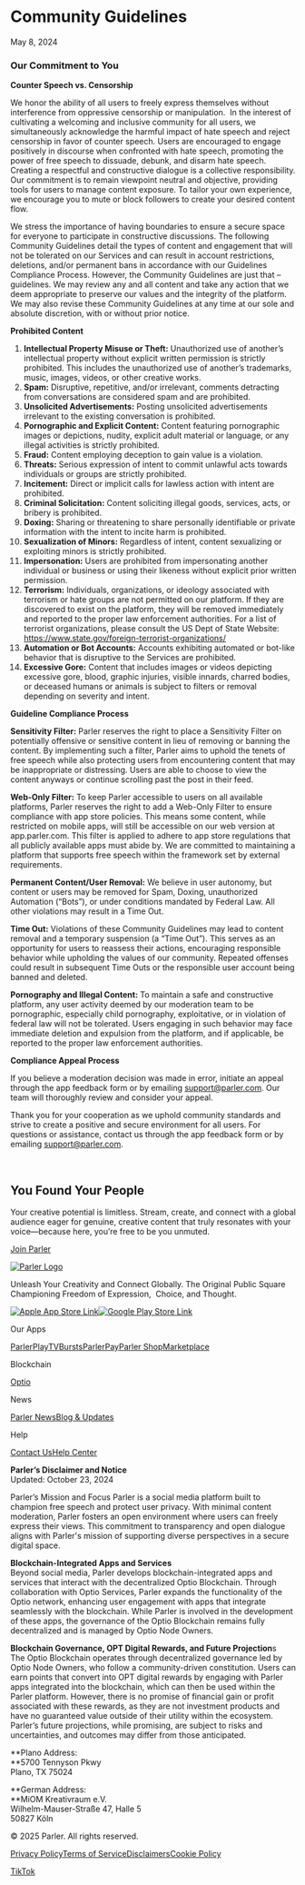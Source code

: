 Community Guidelines
====================

May 8, 2024  

### Our Commitment to You

**Counter Speech vs. Censorship**

We honor the ability of all users to freely express themselves without interference from oppressive censorship or manipulation.  In the interest of cultivating a welcoming and inclusive community for all users, we simultaneously acknowledge the harmful impact of hate speech and reject censorship in favor of counter speech. Users are encouraged to engage positively in discourse when confronted with hate speech, promoting the power of free speech to dissuade, debunk, and disarm hate speech. Creating a respectful and constructive dialogue is a collective responsibility.  
Our commitment is to remain viewpoint neutral and objective, providing tools for users to manage content exposure. To tailor your own experience, we encourage you to mute or block followers to create your desired content flow.

We stress the importance of having boundaries to ensure a secure space for everyone to participate in constructive discussions. The following Community Guidelines detail the types of content and engagement that will not be tolerated on our Services and can result in account restrictions, deletions, and/or permanent bans in accordance with our Guidelines Compliance Process. However, the Community Guidelines are just that – guidelines. We may review any and all content and take any action that we deem appropriate to preserve our values and the integrity of the platform. We may also revise these Community Guidelines at any time at our sole and absolute discretion, with or without prior notice.

**Prohibited Content**

1. **Intellectual Property Misuse or Theft:** Unauthorized use of another’s intellectual property without explicit written permission is strictly prohibited. This includes the unauthorized use of another’s trademarks, music, images, videos, or other creative works.
2. **Spam:** Disruptive, repetitive, and/or irrelevant, comments detracting from conversations are considered spam and are prohibited.
3. **Unsolicited Advertisements:** Posting unsolicited advertisements irrelevant to the existing conversation is prohibited.
4. **Pornographic and Explicit Content:** Content featuring pornographic images or depictions, nudity, explicit adult material or language, or any illegal activities is strictly prohibited.
5. **Fraud:** Content employing deception to gain value is a violation.
6. **Threats:** Serious expression of intent to commit unlawful acts towards individuals or groups are strictly prohibited.
7. **Incitement:** Direct or implicit calls for lawless action with intent are prohibited.
8. **Criminal Solicitation:** Content soliciting illegal goods, services, acts, or bribery is prohibited.
9. **Doxing:** Sharing or threatening to share personally identifiable or private information with the intent to incite harm is prohibited.
10. **Sexualization of Minors:** Regardless of intent, content sexualizing or exploiting minors is strictly prohibited.
11. **Impersonation:** Users are prohibited from impersonating another individual or business or using their likeness without explicit prior written permission.
12. **Terrorism:** Individuals, organizations, or ideology associated with terrorism or hate groups are not permitted on our platform. If they are discovered to exist on the platform, they will be removed immediately and reported to the proper law enforcement authorities. For a list of terrorist organizations, please consult the US Dept of State Website: https://www.state.gov/foreign-terrorist-organizations/
13. **Automation or Bot Accounts:** Accounts exhibiting automated or bot-like behavior that is disruptive to the Services are prohibited.
14. **Excessive Gore:** Content that includes images or videos depicting excessive gore, blood, graphic injuries, visible innards, charred bodies, or deceased humans or animals is subject to filters or removal depending on severity and intent.

**Guideline Compliance Process**

**Sensitivity Filter:** Parler reserves the right to place a Sensitivity Filter on potentially offensive or sensitive content in lieu of removing or banning the content. By implementing such a filter, Parler aims to uphold the tenets of free speech while also protecting users from encountering content that may be inappropriate or distressing. Users are able to choose to view the content anyways or continue scrolling past the post in their feed.

**Web-Only Filter:** To keep Parler accessible to users on all available platforms, Parler reserves the right to add a Web-Only Filter to ensure compliance with app store policies. This means some content, while restricted on mobile apps, will still be accessible on our web version at app.parler.com. This filter is applied to adhere to app store regulations that all publicly available apps must abide by. We are committed to maintaining a platform that supports free speech within the framework set by external requirements.

**Permanent Content/User Removal:** We believe in user autonomy, but content or users may be removed for Spam, Doxing, unauthorized Automation (“Bots”), or under conditions mandated by Federal Law. All other violations may result in a Time Out.

**Time Out:** Violations of these Community Guidelines may lead to content removal and a temporary suspension (a “Time Out”). This serves as an opportunity for users to reassess their actions, encouraging responsible behavior while upholding the values of our community. Repeated offenses could result in subsequent Time Outs or the responsible user account being banned and deleted.

**Pornography and Illegal Content:** To maintain a safe and constructive platform, any user activity deemed by our moderation team to be pornographic, especially child pornography, exploitative, or in violation of federal law will not be tolerated. Users engaging in such behavior may face immediate deletion and expulsion from the platform, and if applicable, be reported to the proper law enforcement authorities.

**Compliance Appeal Process**

If you believe a moderation decision was made in error, initiate an appeal through the app feedback form or by emailing [support@parler.com](mailto:support@parler.com). Our team will thoroughly review and consider your appeal.

Thank you for your cooperation as we uphold community standards and strive to create a positive and secure environment for all users. For questions or assistance, contact us through the app feedback form or by emailing [support@parler.com](mailto:support@parler.com).

‍

You Found Your People
---------------------

Your creative potential is limitless. Stream, create, and connect with a global audience eager for genuine, creative content that truly resonates with your voice—because here, you’re free to be you unmuted.

[Join Parler](https://app.parler.com/)

[![Parler Logo](https://cdn.prod.website-files.com/670ed2f8172fef394ed82b52/670ee46b85bb2e2f6fc2ce86_Parler%20-%20White.svg)](https://parler.com/)

Unleash Your Creativity and Connect Globally. The Original Public Square Championing Freedom of Expression,  Choice, and Thought.

[![Apple App Store Link](https://cdn.prod.website-files.com/670ed2f8172fef394ed82b52/670ed2f8172fef394ed82bfd_AppStore.svg)](https://apps.apple.com/us/app/parler/id1402727988)[![Google Play Store Link](https://cdn.prod.website-files.com/670ed2f8172fef394ed82b52/670ed2f8172fef394ed82bfe_GooglePlay.svg)](https://play.google.com/store/apps/details?id=com.parler.parler&hl=en_US)

Our Apps

[Parler](https://parler.com/parler)[PlayTV](https://parler.com/playtv)[Bursts](https://parler.com/bursts)[ParlerPay](https://parler.com/parler-pay)[Parler Shop](https://marketplace.parler.com/)[Marketplace](#)

Blockchain

[Optio](https://optio.community/)

News

[Parler News](https://news.parler.com/)[Blog & Updates](https://parler.com/blog)

Help

[Contact Us](https://parler.com/contact-us)[Help Center](https://help.parler.com/hc/90853520)

**Parler’s Disclaimer and Notice**  
Updated: October 23, 2024  
  
Parler’s Mission and Focus Parler is a social media platform built to champion free speech and protect user privacy. With minimal content moderation, Parler fosters an open environment where users can freely express their views. This commitment to transparency and open dialogue aligns with Parler's mission of supporting diverse perspectives in a secure digital space.  
  
**Blockchain-Integrated Apps and Services**  
Beyond social media, Parler develops blockchain-integrated apps and services that interact with the decentralized Optio Blockchain. Through collaboration with Optio Services, Parler expands the functionality of the Optio network, enhancing user engagement with apps that integrate seamlessly with the blockchain. While Parler is involved in the development of these apps, the governance of the Optio Blockchain remains fully decentralized and is managed by Optio Node Owners.  
  
**Blockchain Governance, OPT Digital Rewards, and Future Projection**s  
The Optio Blockchain operates through decentralized governance led by Optio Node Owners, who follow a community-driven constitution. Users can earn points that convert into OPT digital rewards by engaging with Parler apps integrated into the blockchain, which can then be used within the Parler platform. However, there is no promise of financial gain or profit associated with these rewards, as they are not investment products and have no guaranteed value outside of their utility within the ecosystem. Parler’s future projections, while promising, are subject to risks and uncertainties, and outcomes may differ from those anticipated.

**Plano Address:  
**5700 Tennyson Pkwy  
Plano, TX 75024

**German Address:  
**MiOM Kreativraum e.V.  
Wilhelm-Mauser-Straße 47, Halle 5  
50827 Köln

© 2025 Parler. All rights reserved.

[Privacy Policy](https://parler.com/privacy-policy)[Terms of Service](https://parler.com/terms-of-service)[Disclaimers](https://parler.com/disclaimers)[Cookie Policy](https://parler.com/cookie-policy)

[](https://app.parler.com/parler)[](https://playtv.parler.com/)[](https://www.facebook.com/ParlerMedia)[TikTok](https://www.tiktok.com/@parler_social)[](https://www.instagram.com/parler_social/)[](https://x.com/parler_social)